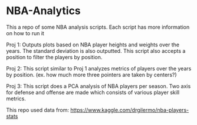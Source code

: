 # NBA-Analytics

This a repo of some NBA analysis scripts. Each script has more information on how to run it

Proj 1: Outputs plots based on NBA player heights and weights over the years. The standard deviation is also outputted. 
This script also accepts a position to filter the players by position.

Proj 2: This script similar to Proj 1 analyzes metrics of players over the years by position. (ex. how much more three pointers
are taken by centers?)

Proj 3: This script does a PCA analysis of NBA players per season. Two axis for defense and offense are made which consists of
various player skill metrics. 


This repo used data from: https://www.kaggle.com/drgilermo/nba-players-stats
